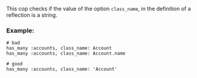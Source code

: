 This cop checks if the value of the option `class_name`, in
the definition of a reflection is a string.

### Example:
    # bad
    has_many :accounts, class_name: Account
    has_many :accounts, class_name: Account.name

    # good
    has_many :accounts, class_name: 'Account'